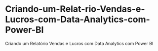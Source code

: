 # Criando-um-Relat-rio-Vendas-e-Lucros-com-Data-Analytics-com-Power-BI
Criando um Relatório Vendas e Lucros com Data Analytics com Power BI
